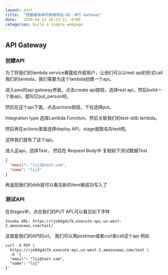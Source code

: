 ```yaml
---
layout: post
title:  "搭建最简单的表格网站-02：API Gateway"
date:   2020-04-22 16:23:11 -0700
categories: build a simple webpage
---
```


## API Gateway

### 创建API
为了将我们的lambda service暴露给外部用户，让他们可以以rest api的形式call我们的lambda，我们需要为这个lambda创建一个api。

进入aws的api gateway界面，点击create api按钮，选择rest api，然后build一个新api，就叫它put_person吧。

然后在这个api下面，点击actions按钮，下拉选择put。

Integration type 选择Lambda Function，然后关联我们的test-ddb lambda。

然后再在actions里面选择deploy API，stage就取名叫test吧。

这样我们就有了这个api。

进入这api，选择Test，
然后在 Request Body中 复制如下测试数据Test


```json
{
  "email": "lsj2@test.com",
  "name": "lsj2"
}
```

再返回我们的ddb就可以看见新的item被成功写入了

### 测试API
在Stages中，点击我们的PUT API,可以看见如下字样
```
Invoke URL: https://rjo8dgds7k.execute-api.us-west-2.amazonaws.com/test/
```
这就是我们的API的url。
我们可以用postman或者curl来call这个api
例如
```shell
curl -X PUT \
  https://rjo8dgds7k.execute-api.us-west-2.amazonaws.com/test \
  -d '{
  "email": "lsj@test.com",
  "name": "lsj"
}'
```